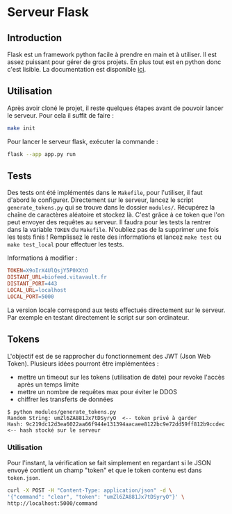 # Serveur Flask #

## Introduction ##  
Flask est un framework python facile à prendre en main et à utiliser. Il est assez puissant pour gérer de gros projets. 
En plus tout est en python donc c'est lisible. La documentation est disponible 
[ici](https://flask.palletsprojects.com/en/2.3.x/).

## Utilisation ##
Après avoir cloné le projet, il reste quelques étapes avant de pouvoir lancer le serveur. Pour cela il suffit de faire :
```sh 
make init
```

Pour lancer le serveur flask, exécuter la commande : 
```sh 
flask --app app.py run
```

## Tests ##
Des tests ont été implémentés dans le `Makefile`, pour l'utiliser, il faut d'abord le configurer. Directement sur le 
serveur, lancez le script `generate_tokens.py` qui se trouve dans le dossier `modules/`. Récupérez la chaîne de
caractères aléatoire et stockez là. C'est grâce à ce token que l'on peut envoyer des requêtes au serveur. Il faudra pour 
les tests la rentrer dans la variable `TOKEN` du `Makefile`. N'oubliez pas de la supprimer une fois les tests finis !
Remplissez le reste des informations et lancez `make test` ou `make test_local` pour effectuer les tests.  

Informations à modifier : 
```makefile
TOKEN=X9oIrX4UlQsjY5P0XXtO
DISTANT_URL=biofeed.vitavault.fr
DISTANT_PORT=443
LOCAL_URL=localhost
LOCAL_PORT=5000
```

La version locale correspond aux tests effectués directement sur le serveur. Par exemple en testant directement le
script sur son ordinateur. 

## Tokens ##  
L'objectif est de se rapprocher du fonctionnement des JWT (Json Web Token). Plusieurs idées pourront être implémentées :
- mettre un timeout sur les tokens (utilisation de date) pour revoke l'accès après un temps limite
- mettre un nombre de requêtes max pour éviter le DDOS
- chiffrer les transferts de données

```
$ python modules/generate_tokens.py 
Random String: umZl6ZA881Jx7tDSyryO  <-- token privé à garder 
Hash: 9c219dc12d3ea6022aa66f944e131394aacaee8122bc9e72dd59ff812b9ccdec  <-- hash stocké sur le serveur
```

### Utilisation 
Pour l'instant, la vérification se fait simplement en regardant si le JSON envoyé contient un champ "token" et que le 
token contenu est dans `token.json`. 

```sh
curl -X POST -H "Content-Type: application/json" -d \ 
'{"command": "clear", "token": "umZl6ZA881Jx7tDSyryO"}' \
http://localhost:5000/command
```

